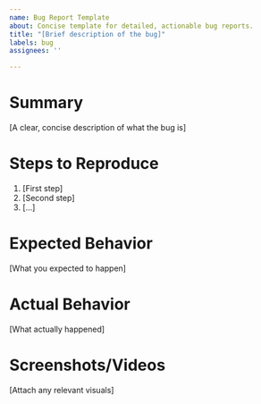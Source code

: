 ```yaml
---
name: Bug Report Template
about: Concise template for detailed, actionable bug reports.
title: "[Brief description of the bug]"
labels: bug
assignees: ''

---
```


# Summary
[A clear, concise description of what the bug is]

# Steps to Reproduce
1. [First step]
2. [Second step]
3. [...]

# Expected Behavior
[What you expected to happen]

# Actual Behavior
[What actually happened]

# Screenshots/Videos
[Attach any relevant visuals]
